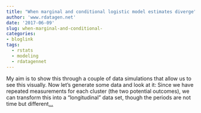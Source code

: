 ```yaml
---
title: "When marginal and conditional logistic model estimates diverge"
author: 'www.rdatagen.net'
date: '2017-06-09'
slug: when-marginal-and-conditional-
categories:
- bloglink
tags:
  - rstats
  - modeling
  - rdatagennet
---
```


My aim is to show this through a couple of data simulations that allow us to see this visually. Now let’s generate some data and look at it: Since we have repeated measurements for each cluster (the two potential outcomes), we can transform this into a “longitudinal” data set, though the periods are not time but different[... <i class="fas fa-external-link-alt"></i>](https://www.rdatagen.net/post/marginal-v-conditional/)

